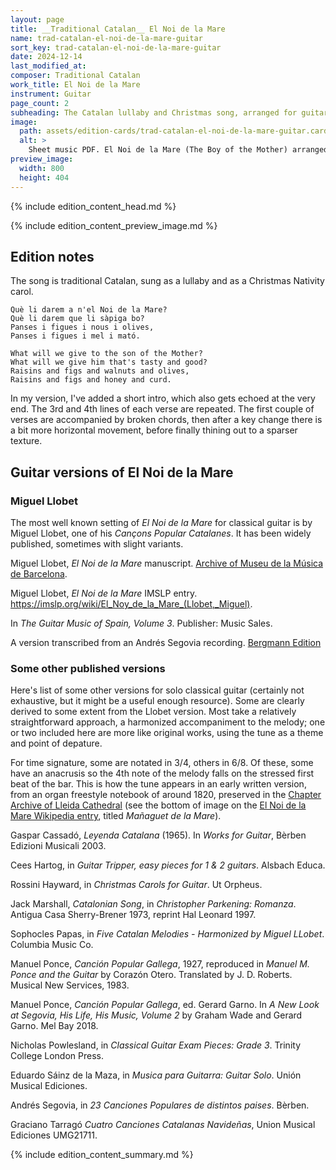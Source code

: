 ```yaml
---
layout: page
title: __Traditional Catalan__ El Noi de la Mare
name: trad-catalan-el-noi-de-la-mare-guitar
sort_key: trad-catalan-el-noi-de-la-mare-guitar
date: 2024-12-14
last_modified_at:
composer: Traditional Catalan
work_title: El Noi de la Mare
instrument: Guitar
page_count: 2
subheading: The Catalan lullaby and Christmas song, arranged for guitar.
image:
  path: assets/edition-cards/trad-catalan-el-noi-de-la-mare-guitar.card.jpg
  alt: >
    Sheet music PDF. El Noi de la Mare (The Boy of the Mother) arranged for classical guitar.
preview_image:
  width: 800
  height: 404
---
```


{% include edition_content_head.md %}
<!--more-->
{% include edition_content_preview_image.md %}

## Edition notes
The song is traditional Catalan, sung as a lullaby and as a Christmas Nativity carol.

```
Què li darem a n'el Noi de la Mare?
Què li darem que li sàpiga bo?
Panses i figues i nous i olives,
Panses i figues i mel i mató.
```

```
What will we give to the son of the Mother?
What will we give him that's tasty and good?
Raisins and figs and walnuts and olives,
Raisins and figs and honey and curd.
```

In my version, I've added a short intro, which also gets echoed at the very end. The 3rd and 4th lines of each verse are repeated. The first couple of verses are accompanied by broken chords, then after a key change there is a bit more horizontal movement, before finally thining out to a sparser texture.



## Guitar versions of El Noi de la Mare

### Miguel Llobet
The most well known setting of _El Noi de la Mare_ for classical guitar is by Miguel Llobet, one of his _Cançons Popular Catalanes_. It has been widely published, sometimes with slight variants.



Miguel Llobet, _El Noi de la Mare_ manuscript. [Archive of Museu de la Música de Barcelona](https://arxiu.museumusica.bcn.cat/lo-noi-de-la-mare).

Miguel Llobet, _El Noi de la Mare_ IMSLP entry. <https://imslp.org/wiki/El_Noy_de_la_Mare_(Llobet,_Miguel)>.

In _The Guitar Music of Spain, Volume 3_. Publisher: Music Sales.

A version transcribed from an Andrés Segovia recording. [Bergmann Edition](https://bergmann-edition.com/products/llobet-el-noi-de-la-mare-pdf)


### Some other published versions

Here's list of some other versions for solo classical guitar (certainly not exhaustive, but it might be a useful enough resource). Some are clearly derived to some extent from the Llobet version. Most take a relatively straightforward approach, a harmonized accompaniment to the melody; one or two included here are more like original works, using the tune as a theme and point of depature.

For time signature, some are notated in 3/4, others in 6/8. Of these, some have an anacrusis so the 4th note of the melody falls on the stressed first beat of the bar. This is how the tune appears in an early written version, from an organ freestyle notebook of around 1820, preserved in the [Chapter Archive of Lleida Cathedral](https://ca.wikipedia.org/wiki/Arxiu_Capitular_de_Lleida) (see the bottom of image on the [El Noi de la Mare Wikipedia entry](https://ca.wikipedia.org/wiki/El_noi_de_la_mare), titled _Mañaguet de la Mare_).


Gaspar Cassadó, _Leyenda Catalana_ (1965). In _Works for Guitar_, Bèrben Edizioni Musicali 2003.

Cees Hartog, in _Guitar Tripper, easy pieces for 1 & 2 guitars_. Alsbach Educa.

Rossini Hayward, in _Christmas Carols for Guitar_. Ut Orpheus.

Jack Marshall, _Catalonian Song_, in _Christopher Parkening: Romanza_. Antigua Casa Sherry-Brener 1973, reprint Hal Leonard 1997.

Sophocles Papas, in _Five Catalan Melodies - Harmonized by Miguel LLobet_. Columbia Music Co.

Manuel Ponce, _Canción Popular Gallega_, 1927, reproduced in _Manuel M. Ponce and the Guitar_ by Corazón Otero. Translated by J. D.
Roberts. Musical New Services, 1983.

Manuel Ponce, _Canción Popular Gallega_, ed. Gerard Garno. In _A New Look at Segovia, His Life, His Music, Volume 2_ by Graham Wade and Gerard Garno. Mel Bay 2018.

Nicholas Powlesland, in _Classical Guitar Exam Pieces: Grade 3_. Trinity College London Press.

Eduardo Sáinz de la Maza, in _Musica para Guitarra: Guitar Solo_. Unión Musical Ediciones.

Andrés Segovia, in _23 Canciones Populares de distintos paises_. Bèrben.

Graciano Tarragó _Cuatro Canciones Catalanas Navideñas_, Union Musical Ediciones UMG21711.


{% include edition_content_summary.md %}
